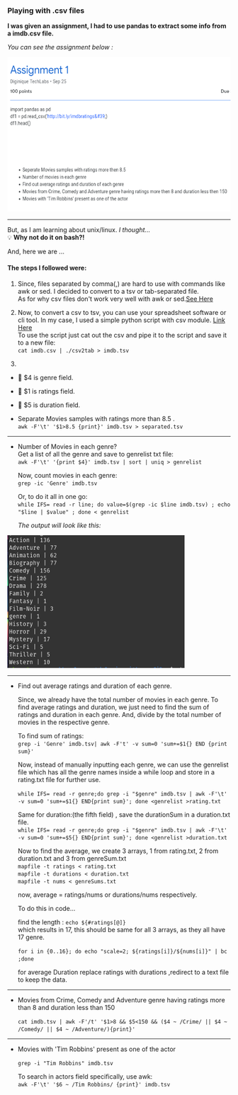 <h3 id="myHeading">Playing with .csv files </h3>

**I was given an assignment, I had to use pandas to extract some info from a imdb.csv file.**

*You can see the assignment below :*

<img src="./assets/images/assignment.png" width="600em" height="350em">

---

But, as I am learning about unix/linux.
*I thought...* 
<br>
:bulb: **Why not do it on bash?!**

And, here we are ...

<h4 id="">The steps I followed were: </h4>

1. Since, files separated by comma(,) are hard to use with commands like awk or sed.
   I decided to convert to a tsv or tab-separated file. <br>
   As for why csv files don't work very well with awk or sed.[See Here](#myHeading)

2. Now, to convert a csv to tsv, you can use your spreadsheet software or cli tool. In my case,
   I used a simple python script with csv module. [Link Here](https://github.com/RohitSingh496/playingwith-csvfiles/blob/master/csv2tab) <br>
   To use the script just cat out the csv and pipe it to the script and save it to a new file: <br>
   `cat imdb.csv | ./csv2tab > imdb.tsv`

3. 
 - :memo: $4 is genre field.
 - :memo: $1 is ratings field.
 - :memo: $5 is duration field.
 
 - Separate Movies samples with ratings more than 8.5 .<br>
    `awk -F'\t' '$1>8.5 {print}' imdb.tsv > separated.tsv`

---

 - Number of Movies in each genre?<br>
     Get a list of all the genre and save to genrelist txt file:  <br>
     `awk -F'\t' '{print $4}' imdb.tsv | sort | uniq > genrelist`
 
     Now, count movies in each genre: <br>
     `grep -ic 'Genre' imdb.tsv`
 
     Or, to do it all in one go:<br>
     `while IFS= read -r line; do value=$(grep -ic $line imdb.tsv) ; echo "$line | $value" ; done < genrelist`

     *The output will look like this:*

<img src="assets/images/output.png" width="400em" height="300em">

---

 - Find out average ratings and duration of each genre.

	Since, we already have the total number of movies in each genre.
	To find average ratings and duration, we just need to find the sum of ratings and duration in each genre.
	And, divide by the total number of movies in the respective genre.

	To find sum of ratings:<br>
	`grep -i 'Genre' imdb.tsv| awk -F't' -v sum=0 'sum+=$1{} END {print sum}'`

	Now, instead of manually inputting each genre, we can use the genrelist file which has all the genre names inside a while loop
	and store in a rating.txt file for further use.

	`while IFS= read -r genre;do grep -i "$genre" imdb.tsv | awk -F'\t' -v sum=0 'sum+=$1{} END{print sum}'; done <genrelist >rating.txt`

	Same for duration:(the fifth field) , save the durationSum in a duration.txt file. <br>
	`while IFS= read -r genre;do grep -i "$genre" imdb.tsv | awk -F'\t' -v sum=0 'sum+=$5{} END{print sum}'; done <genrelist >duration.txt`
	
	Now to find the average, we create 3 arrays, 1 from rating.txt, 2 from duration.txt and 3 from genreSum.txt <br>
	`mapfile -t ratings < rating.txt` <br>
	`mapfile -t durations < duration.txt` <br>
	`mapfile -t nums < genreSums.txt` <br>

	now, average = ratings/nums or durations/nums respectively.
	
	To do this in code...
	
	find the length : `echo ${#ratings[@]}` <br>
	which results in 17, this should be same for all 3 arrays, as they all have 17 genre.<br>

	`for i in {0..16}; do
       		echo "scale=2; ${ratings[i]}/${nums[i]}" | bc
	;done`
	
	for average Duration replace ratings with durations ,redirect to a text file to keep the data.

---

 - Movies from Crime, Comedy and Adventure genre having ratings more than 8 and duration less than 150

    `cat imdb.tsv | awk -F'/t' '$1>8 && $5<150 && ($4 ~ /Crime/ || $4 ~ /Comedy/ || $4 ~ /Adventure/){print}'`

---

 - Movies with 'Tim Robbins' present as one of the actor

    `grep -i "Tim Robbins" imdb.tsv`

     To search in actors field specifically, use awk:<br>
    `awk -F'\t' '$6 ~ /Tim Robbins/ {print}' imdb.tsv`


